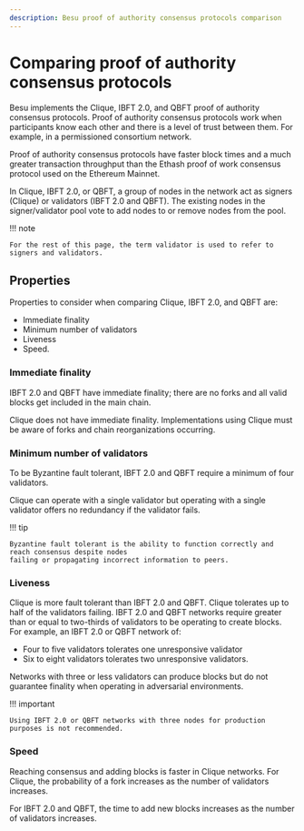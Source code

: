 ```yaml
---
description: Besu proof of authority consensus protocols comparison
---
```


# Comparing proof of authority consensus protocols

Besu implements the Clique, IBFT 2.0, and QBFT proof of authority consensus protocols. Proof of
authority consensus protocols work when participants know each other and there is a level of trust
between them. For example, in a permissioned consortium network.

Proof of authority consensus protocols have faster block times and a much greater transaction
throughput than the Ethash proof of work consensus protocol used on the Ethereum Mainnet.

In Clique, IBFT 2.0, or QBFT, a group of nodes in the network act as signers (Clique) or validators
(IBFT 2.0 and QBFT). The existing nodes in the signer/validator pool vote to add nodes to or remove
nodes from the pool.

!!! note

    For the rest of this page, the term validator is used to refer to signers and validators.

## Properties

Properties to consider when comparing Clique, IBFT 2.0, and QBFT are:

* Immediate finality
* Minimum number of validators
* Liveness
* Speed.

### Immediate finality

IBFT 2.0 and QBFT have immediate finality; there are no forks and all valid blocks get
included in the main chain.

Clique does not have immediate finality. Implementations using Clique must be aware of forks and
chain reorganizations occurring.

### Minimum number of validators

To be Byzantine fault tolerant, IBFT 2.0 and QBFT require a minimum of four validators.

Clique can operate with a single validator but operating with a single validator offers no
redundancy if the validator fails.

!!! tip

    Byzantine fault tolerant is the ability to function correctly and reach consensus despite nodes
    failing or propagating incorrect information to peers.

### Liveness

Clique is more fault tolerant than IBFT 2.0 and QBFT. Clique tolerates up to half of the validators
failing. IBFT 2.0 and QBFT networks require greater than or equal to two-thirds of validators to be
operating to create blocks. For example, an IBFT 2.0 or QBFT network of:

* Four to five validators tolerates one unresponsive validator
* Six to eight validators tolerates two unresponsive validators.

Networks with three or less validators can produce blocks but do not guarantee finality when
operating in adversarial environments.

!!! important

    Using IBFT 2.0 or QBFT networks with three nodes for production purposes is not recommended.

### Speed

Reaching consensus and adding blocks is faster in Clique networks. For Clique, the probability of a
fork increases as the number of validators increases.

For IBFT 2.0 and QBFT, the time to add new blocks increases as the number of validators increases.
